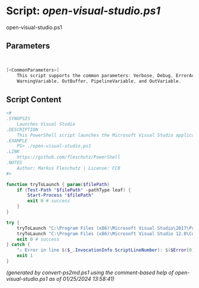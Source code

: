 Script: *open-visual-studio.ps1*
========================

open-visual-studio.ps1 


Parameters
----------
```powershell


[<CommonParameters>]
    This script supports the common parameters: Verbose, Debug, ErrorAction, ErrorVariable, WarningAction, 
    WarningVariable, OutBuffer, PipelineVariable, and OutVariable.
```

Script Content
--------------
```powershell
<#
.SYNOPSIS
	Launches Visual Studio
.DESCRIPTION
	This PowerShell script launches the Microsoft Visual Studio application.
.EXAMPLE
	PS> ./open-visual-studio.ps1
.LINK
	https://github.com/fleschutz/PowerShell
.NOTES
	Author: Markus Fleschutz | License: CC0
#>

function tryToLaunch { param($filePath)
	if (Test-Path "$filePath" -pathType leaf) {
		Start-Process "$filePath"
		exit 0 # success
	}
}

try {
	tryToLaunch "C:\Program Files (x86)\Microsoft Visual Studio\2017\Professional\Common7\IDE\devenv.exe"
	tryToLaunch "C:\Program Files (x86)\Microsoft Visual Studio 12.0\Common7\IDE\devenv.exe"
	exit 0 # success
} catch {
	"⚠️ Error in line $($_.InvocationInfo.ScriptLineNumber): $($Error[0])"
	exit 1
}
```

*(generated by convert-ps2md.ps1 using the comment-based help of open-visual-studio.ps1 as of 01/25/2024 13:58:41)*
